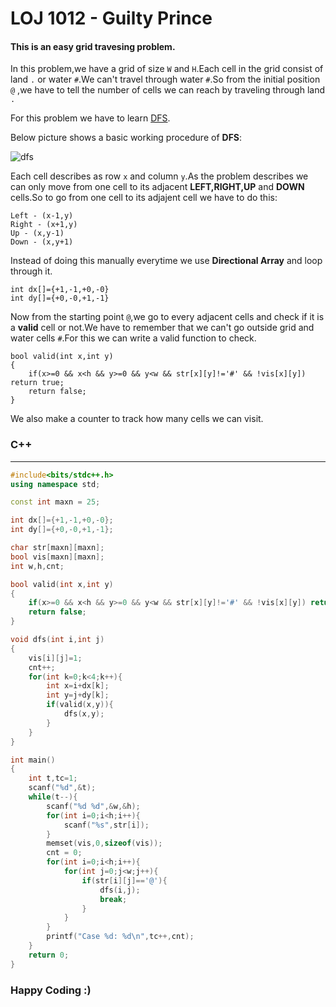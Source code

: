 # LOJ 1012 - Guilty Prince

#### This is an easy grid travesing problem.
In this problem,we have a grid of size `W` and `H`.Each cell in the grid consist of land `.` or water `#`.We can't travel through water `#`.So from the initial position `@` ,we have to tell the number of cells we can reach by traveling through land `.`

For this problem we have to learn [DFS](http://www.shafaetsplanet.com/?p=973).

Below picture shows a basic working procedure of **DFS**:

![dfs](https://user-images.githubusercontent.com/32892229/103203367-f00a8580-491e-11eb-9952-3731c8cd3bc6.jpg)

Each cell describes as row `x` and column `y`.As the problem describes we can only move from one cell to its adjacent **LEFT,RIGHT,UP** and **DOWN** cells.So to go from one cell to its adjajent cell we have to do this:
```
Left - (x-1,y)
Right - (x+1,y)
Up - (x,y-1)
Down - (x,y+1)
```

Instead of doing this manually everytime we use **Directional Array** and loop through it.

```
int dx[]={+1,-1,+0,-0}
int dy[]={+0,-0,+1,-1}
```

Now from the starting point `@`,we go to every adjacent cells and check if it is a **valid** cell or not.We have to remember that we can't go outside grid and water cells `#`.For this we can write a valid function to check.

```
bool valid(int x,int y)
{
    if(x>=0 && x<h && y>=0 && y<w && str[x][y]!='#' && !vis[x][y]) return true;
    return false;
}
```

We also make a counter to track how many cells we can visit.

### C++
-----
```cpp
#include<bits/stdc++.h>
using namespace std;

const int maxn = 25;

int dx[]={+1,-1,+0,-0};
int dy[]={+0,-0,+1,-1};

char str[maxn][maxn];
bool vis[maxn][maxn];
int w,h,cnt;

bool valid(int x,int y)
{
    if(x>=0 && x<h && y>=0 && y<w && str[x][y]!='#' && !vis[x][y]) return true;
    return false;
}

void dfs(int i,int j)
{
    vis[i][j]=1;
    cnt++;
    for(int k=0;k<4;k++){
        int x=i+dx[k];
        int y=j+dy[k];
        if(valid(x,y)){
            dfs(x,y);
        }
    }
}

int main()
{
    int t,tc=1;
    scanf("%d",&t);
    while(t--){
        scanf("%d %d",&w,&h);
        for(int i=0;i<h;i++){
            scanf("%s",str[i]);
        }
        memset(vis,0,sizeof(vis));
        cnt = 0;
        for(int i=0;i<h;i++){
            for(int j=0;j<w;j++){
                if(str[i][j]=='@'){
                    dfs(i,j);
                    break;
                }
            }
        }
        printf("Case %d: %d\n",tc++,cnt);
    }
    return 0;
}
```

### Happy Coding :)
